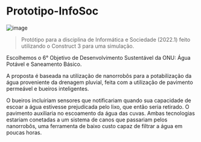 # Prototipo-InfoSoc

![image](https://user-images.githubusercontent.com/97316221/190863497-0ed097fb-aa53-498c-a1b4-2d1a2158d598.png)

>Protótipo para a disciplina de Informática e Sociedade (2022.1) feito utilizando o Construct 3 para uma simulação.

Escolhemos o 6° Objetivo de Desenvolvimento Sustentável da ONU: Água Potável e Saneamento Básico.

A proposta é baseada na utilização de nanorrobôs para a potabilização da água proveniente da drenagem pluvial, feita com a utilização de pavimento permeável 
e bueiros inteligentes.

O bueiros incluiriam sensores que notificariam quando sua capacidade de escoar a água estivesse prejudicada pelo lixo, que então seria retirado. 
O pavimento auxiliaria no escoamento da água das cuvas. Ambas tecnologias estariam conetadas a um sistema de canos que passariam pelos nanorrobôs, 
uma ferramenta de baixo custo capaz de filtrar a água em poucas horas.
